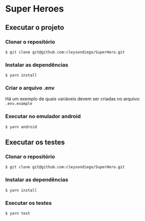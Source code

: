 # Super Heroes

## Executar o projeto

### Clonar o repositório
```
$ git clone git@github.com:cleysondiego/SuperHero.git
```

### Instalar as dependências

```
$ yarn install
```

### Criar o arquivo .env

Há um exemplo de quais variáveis devem ser criadas no arquivo: `.env.example`

### Executar no emulador android

```
$ yarn android
```

## Executar os testes

### Clonar o repositório
```
$ git clone git@github.com:cleysondiego/SuperHero.git
```

### Instalar as dependências

```
$ yarn install
```

### Executar os testes

```
$ yarn test
```
